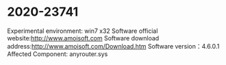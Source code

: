 # 2020-23741
Experimental environment: win7 x32
Software official website:http://www.amoisoft.com
Software download address:http://www.amoisoft.com/Download.htm
Software version：4.6.0.1
Affected Component: anyrouter.sys
